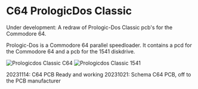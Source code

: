 # C64 PrologicDos Classic
Under development: A redraw of Prologic-Dos Classic pcb's for the Commodore 64.

Prologic-Dos is a Commodore 64 parallel speedloader.
It contains a pcd for the Commodore 64 and a pcb for the 1541 diskdrive.

![Prologicdos Classic C64](https://github.com/The-Spirit/C64_Prologic-Dos_Classic/assets/24958736/c150ad1e-db6c-462c-bafa-ae940cb4de8b)
![Prologicdos Classic 1541](https://github.com/The-Spirit/C64_Prologic-Dos_Classic/assets/24958736/b643a217-8d0e-457b-91dc-37daee4cc12d)


20231114: C64 PCB Ready and working
20231021: Schema C64 PCB, off to the PCB manufacturer
